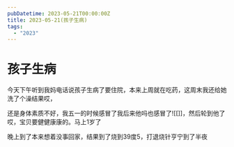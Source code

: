 ```yaml
---
pubDatetime: 2023-05-21T00:00:00Z
title: 2023-05-21(孩子生病)
tags:
  - "2023"
---
```


# 孩子生病

今天下午听到我妈电话说孩子生病了要住院，本来上周就在吃药，这周末我还给她洗了个澡结果哎，

还是身体素质不好，我五一的时候感冒了我后来他吗也感冒了![[]]，然后轮到他了哎，宝贝要健健康康的。马上1岁了

晚上到了本来想着没事回家，结果到了烧到39度5，打退烧针亨宁到了半夜
